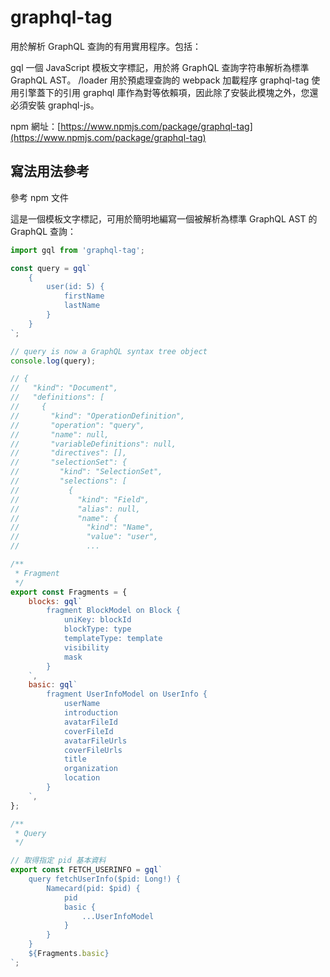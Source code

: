 # graphql-tag

用於解析 GraphQL 查詢的有用實用程序。包括：

gql 一個 JavaScript 模板文字標記，用於將 GraphQL 查詢字符串解析為標準 GraphQL AST。
/loader 用於預處理查詢的 webpack 加載程序
graphql-tag 使用引擎蓋下的引用 graphql 庫作為對等依賴項，因此除了安裝此模塊之外，您還必須安裝 graphql-js。

npm 網址：[https://www.npmjs.com/package/graphql-tag](https://www.npmjs.com/package/graphql-tag)

## 寫法用法參考

參考 npm 文件

這是一個模板文字標記，可用於簡明地編寫一個被解析為標準 GraphQL AST 的 GraphQL 查詢：

```js
import gql from 'graphql-tag';

const query = gql`
	{
		user(id: 5) {
			firstName
			lastName
		}
	}
`;

// query is now a GraphQL syntax tree object
console.log(query);

// {
//   "kind": "Document",
//   "definitions": [
//     {
//       "kind": "OperationDefinition",
//       "operation": "query",
//       "name": null,
//       "variableDefinitions": null,
//       "directives": [],
//       "selectionSet": {
//         "kind": "SelectionSet",
//         "selections": [
//           {
//             "kind": "Field",
//             "alias": null,
//             "name": {
//               "kind": "Name",
//               "value": "user",
//               ...
```

```js
/**
 * Fragment
 */
export const Fragments = {
	blocks: gql`
		fragment BlockModel on Block {
			uniKey: blockId
			blockType: type
			templateType: template
			visibility
			mask
		}
	`,
	basic: gql`
		fragment UserInfoModel on UserInfo {
			userName
			introduction
			avatarFileId
			coverFileId
			avatarFileUrls
			coverFileUrls
			title
			organization
			location
		}
	`,
};

/**
 * Query
 */

// 取得指定 pid 基本資料
export const FETCH_USERINFO = gql`
	query fetchUserInfo($pid: Long!) {
		Namecard(pid: $pid) {
			pid
			basic {
				...UserInfoModel
			}
		}
	}
	${Fragments.basic}
`;
```
